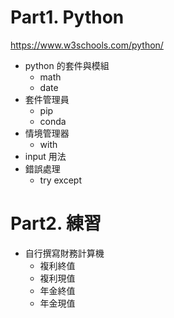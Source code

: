 # Part1. Python

https://www.w3schools.com/python/

- python 的套件與模組
  - math
  - date
- 套件管理員
  - pip
  - conda
- 情境管理器
  - with
- input 用法
- 錯誤處理
  - try except

# Part2. 練習

- 自行撰寫財務計算機
  - 複利終值
  - 複利現值
  - 年金終值
  - 年金現值
